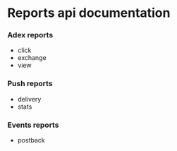 # Reports api documentation

### Adex reports
* click
* exchange
* view

### Push reports
* delivery
* stats

### Events reports
* postback
